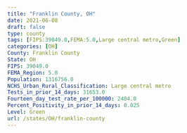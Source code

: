 ```yaml
---
title: "Franklin County, OH"
date: 2021-06-08
draft: false
type: county
tags: [FIPS:39049.0,FEMA:5.0,Large central metro,Green]
categories: [OH]
County: Franklin County
State: OH
FIPS: 39049.0
FEMA_Region: 5.0
Population: 1316756.0
NCHS_Urban_Rural_Classification: Large central metro
Tests_in_prior_14_days: 31653.0
Fourteen_day_test_rate_per_100000: 2404.0
Percent_Positivity_in_prior_14_days: 0.025
Level: Green
url: /states/OH/franklin-county
---
```



